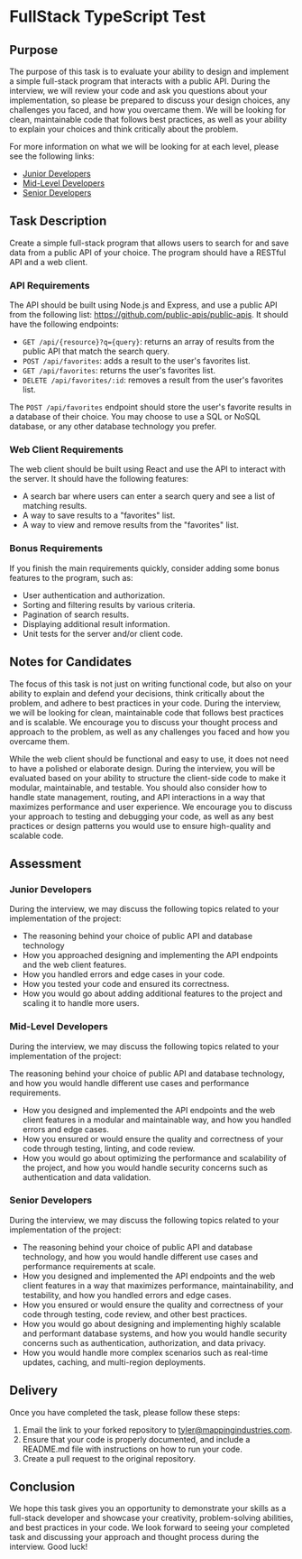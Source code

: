 # FullStack TypeScript Test

## Purpose

The purpose of this task is to evaluate your ability to design and implement a simple full-stack program that interacts with a public API. During the interview, we will review your code and ask you questions about your implementation, so please be prepared to discuss your design choices, any challenges you faced, and how you overcame them. We will be looking for clean, maintainable code that follows best practices, as well as your ability to explain your choices and think critically about the problem.

For more information on what we will be looking for at each level, please see the following links:

- [Junior Developers](#junior-developers)
- [Mid-Level Developers](#mid-level-developers)
- [Senior Developers](#senior-developers)

## Task Description

Create a simple full-stack program that allows users to search for and save data from a public API of your choice. The program should have a RESTful API and a web client.

### API Requirements

The API should be built using Node.js and Express, and use a public API from the following list: https://github.com/public-apis/public-apis. It should have the following endpoints:

- `GET /api/{resource}?q={query}`: returns an array of results from the public API that match the search query.
- `POST /api/favorites`: adds a result to the user's favorites list.
- `GET /api/favorites`: returns the user's favorites list.
- `DELETE /api/favorites/:id`: removes a result from the user's favorites list.

The `POST /api/favorites` endpoint should store the user's favorite results in a database of their choice. You may choose to use a SQL or NoSQL database, or any other database technology you prefer.

### Web Client Requirements

The web client should be built using React and use the API to interact with the server. It should have the following features:

- A search bar where users can enter a search query and see a list of matching results.
- A way to save results to a "favorites" list.
- A way to view and remove results from the "favorites" list.

### Bonus Requirements

If you finish the main requirements quickly, consider adding some bonus features to the program, such as:

- User authentication and authorization.
- Sorting and filtering results by various criteria.
- Pagination of search results.
- Displaying additional result information.
- Unit tests for the server and/or client code.

## Notes for Candidates

The focus of this task is not just on writing functional code, but also on your ability to explain and defend your decisions, think critically about the problem, and adhere to best practices in your code. During the interview, we will be looking for clean, maintainable code that follows best practices and is scalable. We encourage you to discuss your thought process and approach to the problem, as well as any challenges you faced and how you overcame them.

While the web client should be functional and easy to use, it does not need to have a polished or elaborate design. During the interview, you will be evaluated based on your ability to structure the client-side code to make it modular, maintainable, and testable. You should also consider how to handle state management, routing, and API interactions in a way that maximizes performance and user experience. We encourage you to discuss your approach to testing and debugging your code, as well as any best practices or design patterns you would use to ensure high-quality and scalable code.

## Assessment

### Junior Developers

During the interview, we may discuss the following topics related to your implementation of the project:

- The reasoning behind your choice of public API and database technology
- How you approached designing and implementing the API endpoints and the web client features.
- How you handled errors and edge cases in your code.
- How you tested your code and ensured its correctness.
- How you would go about adding additional features to the project and scaling it to handle more users.

### Mid-Level Developers
During the interview, we may discuss the following topics related to your implementation of the project:

The reasoning behind your choice of public API and database technology, and how you would handle different use cases and performance requirements.
- How you designed and implemented the API endpoints and the web client features in a modular and maintainable way, and how you handled errors and edge cases.
- How you ensured or would ensure the quality and correctness of your code through testing, linting, and code review.
- How you would go about optimizing the performance and scalability of the project, and how you would handle security concerns such as authentication and data validation.

### Senior Developers
During the interview, we may discuss the following topics related to your implementation of the project:

- The reasoning behind your choice of public API and database technology, and how you would handle different use cases and performance requirements at scale.
- How you designed and implemented the API endpoints and the web client features in a way that maximizes performance, maintainability, and testability, and how you handled errors and edge cases.
- How you ensured or would ensure the quality and correctness of your code through testing, code review, and other best practices.
- How you would go about designing and implementing highly scalable and performant database systems, and how you would handle security concerns such as authentication, authorization, and data privacy.
- How you would handle more complex scenarios such as real-time updates, caching, and multi-region deployments.

## Delivery

Once you have completed the task, please follow these steps:

1. Email the link to your forked repository to tyler@mappingindustries.com.
2. Ensure that your code is properly documented, and include a README.md file with instructions on how to run your code.
3. Create a pull request to the original repository.

## Conclusion
We hope this task gives you an opportunity to demonstrate your skills as a full-stack developer and showcase your creativity, problem-solving abilities, and best practices in your code. We look forward to seeing your completed task and discussing your approach and thought process during the interview. Good luck!
